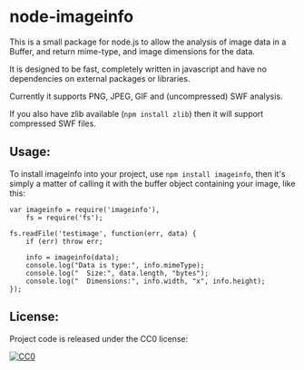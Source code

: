 # node-imageinfo

This is a small package for node.js to allow the analysis of image data in a Buffer, and return mime-type, and image dimensions for the data.

It is designed to be fast, completely written in javascript and have no dependencies on external packages or libraries.

Currently it supports PNG, JPEG, GIF and (uncompressed) SWF analysis.

If you also have zlib available (`npm install zlib`) then it will support compressed SWF files.

## Usage:

To install imageinfo into your project, use `npm install imageinfo`, then it's simply a matter of calling it with the buffer object containing your image, like this:

	var imageinfo = require('imageinfo'),
		fs = require('fs');

	fs.readFile('testimage', function(err, data) {
		if (err) throw err;

		info = imageinfo(data);
		console.log("Data is type:", info.mimeType);
		console.log("  Size:", data.length, "bytes");
		console.log("  Dimensions:", info.width, "x", info.height);
	});

## License:

Project code is released under the CC0 license:

<a rel="license" href="http://creativecommons.org/publicdomain/zero/1.0/">
<img src="http://i.creativecommons.org/p/zero/1.0/88x31.png" style="border-style: none;" alt="CC0" />
</a>
